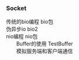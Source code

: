 ### Socket
传统的bio编程 bio包  
伪异步io bio2  
nio编程 nio包  
&#8195;&#8195;Buffer的使用 TestBuffer  
&#8195;&#8195;模拟服务端和客户端通信  
